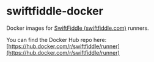 # swiftfiddle-docker

Docker images for [SwiftFiddle (swiftfiddle.com)](https://swiftfiddle.com) runners.

You can find the Docker Hub repo here: [https://hub.docker.com/r/swiftfiddle/runner](https://hub.docker.com/r/swiftfiddle/runner)
